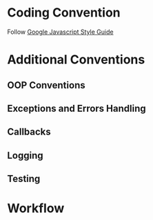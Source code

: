 # Coding Convention
Follow [Google Javascript Style Guide](https://google.github.io/styleguide/javascriptguide.xml)

# Additional Conventions
## OOP Conventions
## Exceptions and Errors Handling
## Callbacks
## Logging
## Testing

# Workflow
